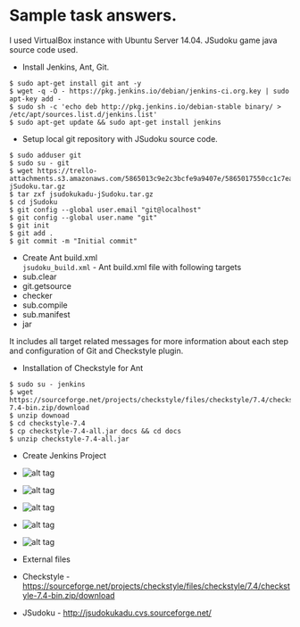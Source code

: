 # Sample task answers.
I used VirtualBox instance with Ubuntu Server 14.04. 
JSudoku game java source code used.

- Install Jenkins, Ant, Git.
```
$ sudo apt-get install git ant -y
$ wget -q -O - https://pkg.jenkins.io/debian/jenkins-ci.org.key | sudo apt-key add -
$ sudo sh -c 'echo deb http://pkg.jenkins.io/debian-stable binary/ > /etc/apt/sources.list.d/jenkins.list'
$ sudo apt-get update && sudo apt-get install jenkins
```

- Setup local git repository with JSudoku source code.
```
$ sudo adduser git
$ sudo su - git
$ wget https://trello-attachments.s3.amazonaws.com/5865013c9e2c3bcfe9a9407e/5865017550cc1c7ead5c3cf1/52a4610fd1341e93fbe678c4eef0668d/jsudokukadu-jSudoku.tar.gz
$ tar zxf jsudokukadu-jSudoku.tar.gz
$ cd jSudoku
$ git config --global user.email "git@localhost"
$ git config --global user.name "git"
$ git init
$ git add .
$ git commit -m "Initial commit"
```

- Create Ant build.xml <br>
```jsudoku_build.xml``` - Ant build.xml file with following targets 
 - sub.clear
 - git.getsource
 - checker
 - sub.compile
 - sub.manifest
 - jar <br>
 
 It includes all target related messages for more information about each step and configuration of Git and Checkstyle plugin.

- Installation of Checkstyle for Ant
```
$ sudo su - jenkins
$ wget https://sourceforge.net/projects/checkstyle/files/checkstyle/7.4/checkstyle-7.4-bin.zip/download
$ unzip downoad
$ cd checkstyle-7.4
$ cp checkstyle-7.4-all.jar docs && cd docs
$ unzip checkstyle-7.4-all.jar
```

- Create Jenkins Project 
 - ![alt tag](https://github.com/R0den/jenkins_ant_git/blob/master/installed_plugins.PNG) <br>
 - ![alt tag](https://github.com/R0den/jenkins_ant_git/blob/master/Creating_project.PNG)
 - ![alt tag](https://github.com/R0den/jenkins_ant_git/blob/master/console_output_build.PNG)
 - ![alt tag](https://github.com/R0den/jenkins_ant_git/blob/master/console_output2_build.PNG)
 - ![alt tag](https://github.com/R0den/jenkins_ant_git/blob/master/checkstyle_result.PNG)
 
- External files
 - Checkstyle - https://sourceforge.net/projects/checkstyle/files/checkstyle/7.4/checkstyle-7.4-bin.zip/download
 - JSudoku - http://jsudokukadu.cvs.sourceforge.net/
